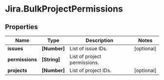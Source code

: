 # Jira.BulkProjectPermissions

## Properties

Name | Type | Description | Notes
------------ | ------------- | ------------- | -------------
**issues** | **[Number]** | List of issue IDs. | [optional] 
**permissions** | **[String]** | List of project permissions. | 
**projects** | **[Number]** | List of project IDs. | [optional] 


